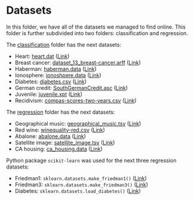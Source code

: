 # Datasets

In this folder, we have all of the datasets we managed to find online. This folder is further subdivided into two folders: classification and regression.

The [classification](classification/) folder has the next datasets:
- Heart: [heart.dat](classification/heart.dat) ([Link](https://archive.ics.uci.edu/ml/datasets/Statlog+%28Heart%29))
- Breast cancer: [dataset_13_breast-cancer.arff](classification/dataset_13_breast-cancer.arff) ([Link](https://archive.ics.uci.edu/ml/datasets/Breast+Cancer+Wisconsin+%28Original%29))
- Haberman: [haberman.data](classification/haberman.data) ([Link](https://archive.ics.uci.edu/ml/datasets/Haberman%27s+Survival))
- Ionosphere: [ionoshpere.data](classification/ionosphere.data) ([Link](https://archive.ics.uci.edu/ml/datasets/Ionosphere))
- Diabetes: [diabetes.csv](classification/diabetes.csv) ([Link](https://www.kaggle.com/datasets/mathchi/diabetes-data-set))
- German credit: [SouthGermanCredit.asc](classification/SouthGermanCredit.asc) ([Link](https://archive.ics.uci.edu/ml/datasets/South+German+Credit+%28UPDATE%29))
- Juvenile: [juvenile.xpt](classification/juvenile.xpt) ([Link](https://www.icpsr.umich.edu/web/NACJD/studies/3986))
- Recidivism: [compas-scores-two-years.csv](classification/compas-scores-two-years.csv) ([Link](https://www.propublica.org/datastore/dataset/compas-recidivism-risk-score-data-and-analysis))

The [regression](regression/) folder has the next datasets:
- Geographical music: [geographical_music.tsv](regression/geographical_music.tsv) ([Link](https://epistasislab.github.io/pmlb/profile/4544_GeographicalOriginalofMusic.html))
- Red wine: [winequality-red.csv](regression/winequality-red.csv) ([Link](https://archive.ics.uci.edu/ml/datasets/Wine+Quality))
- Abalone: [abalone.data](regression/abalone.data) ([Link](https://archive.ics.uci.edu/ml/datasets/Abalone))
- Satellite image: [satellite_image.tsv](regression/satellite_image.tsv) ([Link](https://epistasislab.github.io/pmlb/profile/294_satellite_image.html))
- CA housing: [ca_housing.data](regression/ca_housing.data) ([Link](https://www.kaggle.com/datasets/camnugent/california-housing-prices))


Python package `scikit-learn` was used for the next three regression datasets:
- Friedman1: `sklearn.datasets.make_friedman1()` ([Link](https://scikit-learn.org/stable/modules/generated/sklearn.datasets.make_friedman1.html))
- Friedman3: `sklearn.datasets.make_friedman3()` ([Link](https://scikit-learn.org/stable/modules/generated/sklearn.datasets.make_friedman3.html))
- Diabetes: `sklearn.datasets.load_diabetes()` ([Link](https://scikit-learn.org/stable/modules/generated/sklearn.datasets.load_diabetes.html))